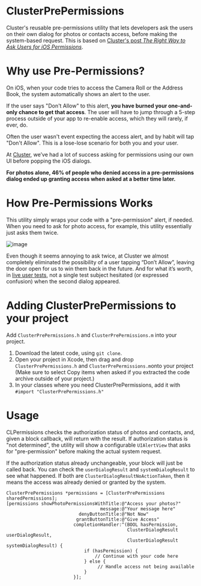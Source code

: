 # ClusterPrePermissions

Cluster's reusable pre-permissions utility that lets developers ask the users on their own dialog for photos or contacts access, before making the system-based request. This is based on [Cluster's post *The Right Way to Ask Users for iOS Permissions*](https://medium.com/p/96fa4eb54f2c).

# Why use Pre-Permissions?

On iOS, when your code tries to access the Camera Roll or the Address Book, the system automatically shows an alert to the user. 

If the user says "Don't Allow" to this alert, **you have burned your one-and-only chance to get that access**. The user will have to jump through a 5-step process outside of your app to re-enable access, which they will rarely, if ever, do. 

Often the user wasn't event expecting the access alert, and by habit will tap "Don't Allow". This is a lose-lose scenario for both you and your user.

At [Cluster](http://cluster.co), we’ve had a lot of success asking for permissions using our own UI before popping the iOS dialogs.

**For photos alone, 46% of people who denied access in a pre-permissions dialog ended up granting access when asked at a better time later.**

# How Pre-Permissions Works


This utility simply wraps your code with a "pre-permission" alert, if needed. When you need to ask for photo access, for example, this utility essentially just asks them twice.

![image](https://d262ilb51hltx0.cloudfront.net/max/960/1*xFAHoLJsAAc6yi7uNyuNQQ.jpeg)

Even though it seems annoying to ask twice, at Cluster we almost completely eliminated the possibility of a user tapping “Don’t Allow”, leaving the door open for us to win them back in the future. And for what it’s worth, in [live user tests](https://medium.com/ux-ui-design/9b7e9edd2de8), not a single test subject hesitated (or expressed confusion) when the second dialog appeared.

# Adding ClusterPrePermissions to your project

Add `ClusterPrePermissions.h` and `ClusterPrePermissions.m` into your project.

1. Download the latest code, using `git clone`.
2. Open your project in Xcode, then drag and drop `ClusterPrePermissions.h` and `ClusterPrePermissions.m`onto your project (Make sure to select Copy items when asked if you extracted the code archive outside of your project.)
3. In your classes where you need ClusterPrePermissions, add it with `#import "ClusterPrePermissions.h"`


# Usage

CLPermissions checks the authorization status of photos and contacts, and, given a block callback, will return with the result. If authorization status is "not determined", the utility will show a configurable `UIAlertView` that asks for "pre-permission" before making the actual system request.

If the authorization status already unchangeable, your block will just be called back. You can check the `userDialogResult` and `systemDialogResult` to see what happened. If both are `ClusterDialogResultNoActionTaken`, then it means the access was already denied or granted by the system.

```objc
ClusterPrePermissions *permissions = [ClusterPrePermissions sharedPermissions];
[permissions showPhotoPermissionsWithTitle:@"Access your photos?"
                                   message:@"Your message here"
                           denyButtonTitle:@"Not Now"
                          grantButtonTitle:@"Give Access"
                         completionHandler:^(BOOL hasPermission,
                                             ClusterDialogResult userDialogResult,
                                             ClusterDialogResult systemDialogResult) {
                             if (hasPermission) {
                                 // Continue with your code here
                             } else {
                             	  // Handle access not being available
                             }
                         }];
```
